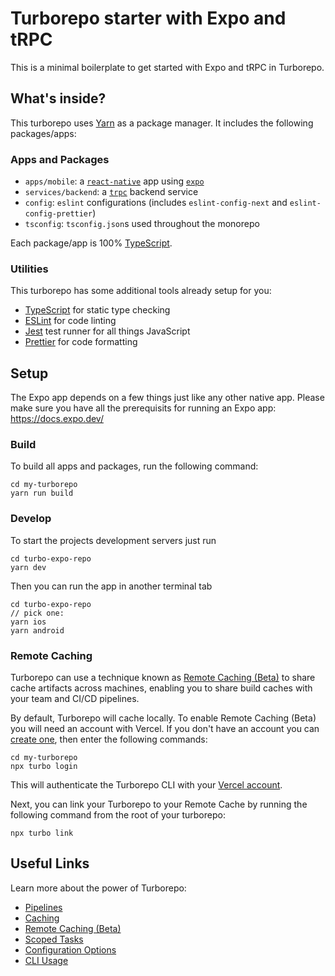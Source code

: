 # Turborepo starter with Expo and tRPC

This is a minimal boilerplate to get started with Expo and tRPC in Turborepo.

## What's inside?

This turborepo uses [Yarn](https://yarnpkg.com/) as a package manager. It includes the following packages/apps:

### Apps and Packages
- `apps/mobile`: a [`react-native`](https://reactnative.dev/) app using [`expo`](https://expo.dev/)
- `services/backend`: a [`trpc`](https://trpc.io/) backend service
- `config`: `eslint` configurations (includes `eslint-config-next` and `eslint-config-prettier`)
- `tsconfig`: `tsconfig.json`s used throughout the monorepo

Each package/app is 100% [TypeScript](https://www.typescriptlang.org/).

### Utilities

This turborepo has some additional tools already setup for you:

- [TypeScript](https://www.typescriptlang.org/) for static type checking
- [ESLint](https://eslint.org/) for code linting
- [Jest](https://jestjs.io) test runner for all things JavaScript
- [Prettier](https://prettier.io) for code formatting

## Setup

The Expo app depends on a few things just like any other native app. Please make sure you have all the prerequisits for running an Expo app: https://docs.expo.dev/

### Build

To build all apps and packages, run the following command:

```
cd my-turborepo
yarn run build
```

### Develop

To start the projects development servers just run
```
cd turbo-expo-repo
yarn dev
```

Then you can run the app in another terminal tab
```
cd turbo-expo-repo
// pick one:
yarn ios
yarn android
```

### Remote Caching

Turborepo can use a technique known as [Remote Caching (Beta)](https://turborepo.org/docs/features/remote-caching) to share cache artifacts across machines, enabling you to share build caches with your team and CI/CD pipelines.

By default, Turborepo will cache locally. To enable Remote Caching (Beta) you will need an account with Vercel. If you don't have an account you can [create one](https://vercel.com/signup), then enter the following commands:

```
cd my-turborepo
npx turbo login
```

This will authenticate the Turborepo CLI with your [Vercel account](https://vercel.com/docs/concepts/personal-accounts/overview).

Next, you can link your Turborepo to your Remote Cache by running the following command from the root of your turborepo:

```
npx turbo link
```

## Useful Links

Learn more about the power of Turborepo:

- [Pipelines](https://turborepo.org/docs/features/pipelines)
- [Caching](https://turborepo.org/docs/features/caching)
- [Remote Caching (Beta)](https://turborepo.org/docs/features/remote-caching)
- [Scoped Tasks](https://turborepo.org/docs/features/scopes)
- [Configuration Options](https://turborepo.org/docs/reference/configuration)
- [CLI Usage](https://turborepo.org/docs/reference/command-line-reference)
